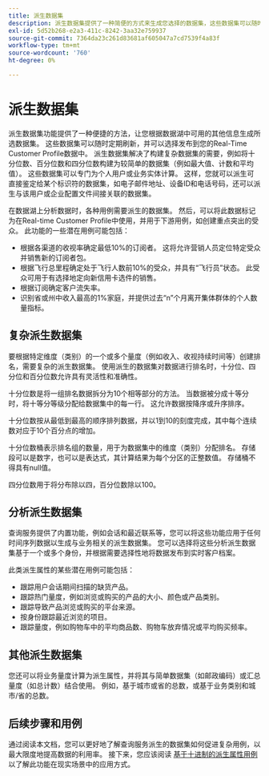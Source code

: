 ```yaml
---
title: 派生数据集
description: 派生数据集提供了一种简便的方式来生成您选择的数据集，这些数据集可以随时定期刷新，并可以选择发布到您的Real-Time Customer Profile数据中。 本文档概述了如何使用查询服务创建用于用户档案数据的派生数据集。
exl-id: 5d52b268-e2a3-411c-8242-3aa32e759937
source-git-commit: 7364da23c261d83681af605047a7cd7539f4a83f
workflow-type: tm+mt
source-wordcount: '760'
ht-degree: 0%

---
```


# 派生数据集

派生数据集功能提供了一种便捷的方法，让您根据数据湖中可用的其他信息生成所选数据集。 这些数据集可以随时定期刷新，并可以选择发布到您的Real-Time Customer Profile数据中。 派生数据集解决了构建复杂数据集的需要，例如将十分位数、百分位数和四分位数构建为较简单的数据集（例如最大值、计数和平均值）。 这些数据集可以专门为个人用户或业务实体计算。 这样，您就可以派生可直接鉴定给某个标识符的数据集，如电子邮件地址、设备ID和电话号码，还可以派生与该用户或企业配置文件间接关联的数据集。

在数据湖上分析数据时，各种用例需要派生的数据集。 然后，可以将此数据标记为在Real-time Customer Profile中使用，并用于下游用例，如创建重点突出的受众。 此功能的一些潜在用例可能包括：

* 根据各渠道的收视率确定最低10%的订阅者。 这将允许营销人员定位特定受众并销售新的订阅者包。
* 根据飞行总里程确定处于飞行人数前10%的受众，并具有“飞行员”状态。 此受众可用于有选择地定向新信用卡选件的销售。
* 根据订阅确定客户流失率。
* 识别省或州中收入最高的1%家庭，并提供过去“n”个月离开集体群体的个人数量指标。

## 复杂派生数据集

要根据特定维度（类别）的一个或多个量度（例如收入、收视持续时间等）创建排名，需要复杂的派生数据集。 使用派生的数据集对数据进行排名时，十分位、四分位和百分位数允许具有灵活性和准确性。

十分位数是将一组排名数据拆分为10个相等部分的方法。 当数据被分成十等分时，将十等分等级分配给数据集中的每一行。 这允许数据按降序或升序排序。

十分位数按从最低到最高的顺序排列数据，并以1到10的刻度完成，其中每个连续数对应于10个百分点的增加。

十分位数桶表示排名组的数量，用于为数据集中的维度（类别）分配排名。 存储段可以是数字，也可以是表达式，其计算结果为每个分区的正整数值。 存储桶不得具有null值。

四分位数用于将分布除以四，百分位数除以100。

## 分析派生数据集

查询服务提供了内置功能，例如会话和最近联系等，您可以将这些功能应用于任何时间序列数据以生成与业务相关的派生数据集。 您可以选择将这些分析派生数据集基于一个或多个身份，并根据需要选择性地将数据发布到实时客户档案。

此类派生属性的某些潜在用例可能包括：

* 跟踪用户会话期间扫描的缺货产品。
* 跟踪热门量度，例如浏览或购买的产品的大小、颜色或产品类别。
* 跟踪导致产品浏览或购买的平台来源。
* 按身份跟踪最近浏览的项目。
* 跟踪量度，例如购物车中的平均商品数、购物车放弃情况或平均购买频率。

## 其他派生数据集

您还可以将业务量度计算为派生属性，并将其与简单数据集（如邮政编码）或汇总量度（如总计数）结合使用。 例如，基于城市或省的总数，或基于业务类别和城市/省的总数。

## 后续步骤和用例

通过阅读本文档，您可以更好地了解查询服务派生的数据集如何促进复杂用例，以最大限度地提高数据的利用率。 接下来，您应该阅读 [基于十进制的派生属性用例](../../use-cases/deciles-use-case.md) 以了解此功能在现实场景中的应用方式。
